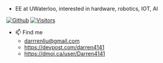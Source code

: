 - EE at UWaterloo, interested in hardware, robotics, IOT, AI

[![Github](https://img.shields.io/github/followers/darren4141?label=Follow&style=social)](https://github.com/darren4141) 
[![Visitors](https://visitor-badge.laobi.icu/badge?page_id=darren4141.darren4141)](https://visitor-badge.laobi.icu/badge?page_id=darren4141.darren4141)

- 📫   Find me
  - darrrenliu@gmail.com
  - https://devpost.com/darren4141
  - https://dmoj.ca/user/Darren4141
<!---
darren4141/darren4141 is a ✨ special ✨ repository because its `README.md` (this file) appears on your GitHub profile.
You can click the Preview link to take a look at your changes.
--->
